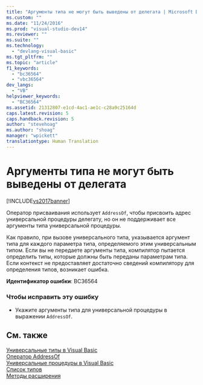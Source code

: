 ```yaml
---
title: "Аргументы типа не могут быть выведены от делегата | Microsoft Docs"
ms.custom: ""
ms.date: "11/24/2016"
ms.prod: "visual-studio-dev14"
ms.reviewer: ""
ms.suite: ""
ms.technology: 
  - "devlang-visual-basic"
ms.tgt_pltfrm: ""
ms.topic: "article"
f1_keywords: 
  - "bc36564"
  - "vbc36564"
dev_langs: 
  - "VB"
helpviewer_keywords: 
  - "BC36564"
ms.assetid: 21312807-e1cd-4ac1-ae1c-c28a9c25164d
caps.latest.revision: 5
caps.handback.revision: 5
author: "stevehoag"
ms.author: "shoag"
manager: "wpickett"
translationtype: Human Translation
---
```

# Аргументы типа не могут быть выведены от делегата
[!INCLUDE[vs2017banner](../../../csharp/includes/vs2017banner.md)]

Оператор присваивания использует `AddressOf`, чтобы присвоить адрес универсальной процедуры делегату, но он не поддерживает все аргументы типа универсальной процедуры.  
  
 Как правило, при вызове универсального типа, указывается аргумент типа для каждого параметра типа, определяемого этим универсальным типом.  Если вы не передаете аргументы типа, компилятор пытается определить типы, которые должны быть переданы параметрам типа.  Если контекст не предоставляет достаточно сведений компилятору для определения типов, возникает ошибка.  
  
 **Идентификатор ошибки**: BC36564  
  
### Чтобы исправить эту ошибку  
  
-   Укажите аргументы типа для универсальной процедуры в выражении `AddressOf`.  
  
## См. также  
 [Универсальные типы в Visual Basic](../../../visual-basic/programming-guide/language-features/data-types/generic-types.md)   
 [Оператор AddressOf](../../../visual-basic/language-reference/operators/addressof-operator.md)   
 [Универсальные процедуры в Visual Basic](../../../visual-basic/programming-guide/language-features/data-types/generic-procedures.md)   
 [Список типов](../../../visual-basic/language-reference/statements/type-list.md)   
 [Методы расширения](../../../visual-basic/programming-guide/language-features/procedures/extension-methods.md)